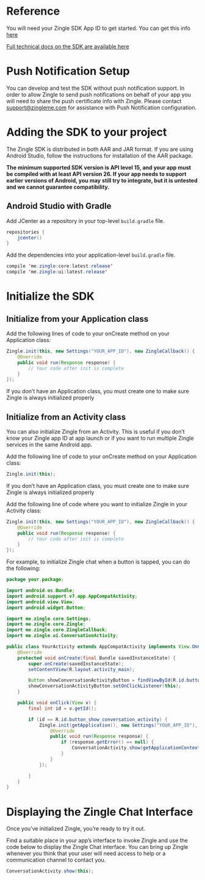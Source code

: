 # Reference

You will need your Zingle SDK App ID to get started.  You can get this info [here](https://app.zingle.me/service/default/settings/channels/chat)

[Full technical docs on the SDK are available here](https://zingle.github.io/zingle-chat-android/) 

# Push Notification Setup
You can develop and test the SDK without push notification support.  In order to allow Zingle to send push notifications on behalf of your app you will need to share the push certificate info with Zingle.  Please contact support@zingleme.com for assistance with Push Notification configuration.

# Adding the SDK to your project
The Zingle SDK is distributed in both AAR and JAR format. If you are using Android Studio, follow the instructions for installation of the AAR package.

**The minimum supported SDK version is API level 15, and your app must be compiled with at least API version 26. If your app needs to support earlier versions of Android, you may still try to integrate, but it is untested and we cannot guarantee compatibility.**

## Android Studio with Gradle
Add JCenter as a repository in your top-level `build.gradle` file.

```java
repositories {
    jcenter()
}
```

Add the dependencies into your application-level `build.gradle` file.

```java
compile 'me.zingle:core:latest.release'
compile 'me.zingle:ui:latest.release'
```

# Initialize the SDK

## Initialize from your Application class
Add the following lines of code to your onCreate method on your Application class:

```java
Zingle.init(this, new Settings("YOUR_APP_ID"), new ZingleCallback() {
    @Override
    public void run(Response response) {
        // Your code after init is complete
    }
});
```
If you don’t have an Application class, you must create one to make sure Zingle is always initialized properly

## Initialize from an Activity class
You can also initialize Zingle from an Activity. This is useful if you don’t know your Zingle app ID at app launch or if you want to run multiple Zingle services in the same Android app.

Add the following line of code to your onCreate method on your Application class:
```java
Zingle.init(this);
```
If you don’t have an Application class, you must create one to make sure Zingle is always initialized properly

Add the following line of code where you want to initialize Zingle in your Activity class:
```java
Zingle.init(this, new Settings("YOUR_APP_ID"), new ZingleCallback() {
    @Override
    public void run(Response response) {
        // Your code after init is complete
    }
});
```

For example, to initialize Zingle chat when a button is tapped, you can do the following:
```java
package your.package;

import android.os.Bundle;
import android.support.v7.app.AppCompatActivity;
import android.view.View;
import android.widget.Button;

import me.zingle.core.Settings;
import me.zingle.core.Zingle;
import me.zingle.core.ZingleCallback;
import me.zingle.ui.ConversationActivity;

public class YourActivity extends AppCompatActivity implements View.OnClickListener {
    @Override
    protected void onCreate(final Bundle savedInstanceState) {
        super.onCreate(savedInstanceState);
        setContentView(R.layout.activity_main);

        Button showConversationActivityButton = findViewById(R.id.button_show_conversation_activity);
        showConversationActivityButton.setOnClickListener(this);
    }

    public void onClick(View v) {
        final int id = v.getId();

        if (id == R.id.button_show_conversation_activity) {
            Zingle.init(getApplication(), new Settings("YOUR_APP_ID"), new ZingleCallback() {
                @Override
                public void run(Response response) {
                    if (response.getError() == null) {
                        ConversationActivity.show(getApplicationContext());
                    }
                }
            });

        }
    }
}
```

# Displaying the Zingle Chat Interface
Once you’ve initialized Zingle, you’re ready to try it out.

Find a suitable place in your app’s interface to invoke Zingle and use the code below to display the Zingle Chat interface. You can bring up Zingle whenever you think that your user will need access to help or a communication channel to contact you.
```java
ConversationActivity.show(this);
```

